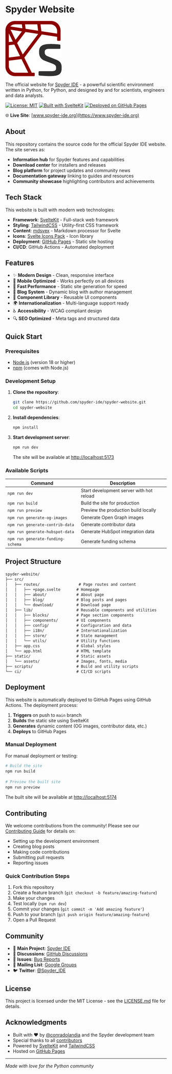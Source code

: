 # Spyder Website

![Spyder Logo](static/assets/media/spyder-logomark.png)

The official website for [Spyder IDE](https://www.spyder-ide.org) - a powerful scientific environment written in Python, for Python, and designed by and for scientists, engineers and data analysts.

[![License: MIT](https://img.shields.io/badge/License-MIT-yellow.svg)](https://opensource.org/licenses/MIT)
[![Built with SvelteKit](https://img.shields.io/badge/Built%20with-SvelteKit-orange.svg)](https://kit.svelte.dev/)
[![Deployed on GitHub Pages](https://img.shields.io/badge/Deployed%20on-GitHub%20Pages-blue.svg)](https://pages.github.com/)

🌐 **Live Site**: [www.spyder-ide.org](https://www.spyder-ide.org)

## About

This repository contains the source code for the official Spyder IDE website. The site serves as:

- **Information hub** for Spyder features and capabilities
- **Download center** for installers and releases
- **Blog platform** for project updates and community news
- **Documentation gateway** linking to guides and resources
- **Community showcase** highlighting contributors and achievements

## Tech Stack

This website is built with modern web technologies:

- **Framework**: [SvelteKit](https://kit.svelte.dev/) - Full-stack web framework
- **Styling**: [TailwindCSS](https://tailwindcss.com/) - Utility-first CSS framework
- **Content**: [mdsvex](https://mdsvex.pngwn.io/) - Markdown processor for Svelte
- **Icons**: [Svelte Icons Pack](https://leshak.github.io/svelte-icons-pack/) - Icon library
- **Deployment**: [GitHub Pages](https://pages.github.com/) - Static site hosting
- **CI/CD**: GitHub Actions - Automated deployment

## Features

- ✨ **Modern Design** - Clean, responsive interface
- 📱 **Mobile Optimized** - Works perfectly on all devices
- 🚀 **Fast Performance** - Static site generation for speed
- 📝 **Blog System** - Dynamic blog with author management
- 🎨 **Component Library** - Reusable UI components
- 🌍 **Internationalization** - Multi-language support ready
- ♿ **Accessibility** - WCAG compliant design
- 🔍 **SEO Optimized** - Meta tags and structured data

## Quick Start

### Prerequisites

- [Node.js](https://nodejs.org/) (version 18 or higher)
- [npm](https://www.npmjs.com/) (comes with Node.js)

### Development Setup

1. **Clone the repository**:
   ```bash
   git clone https://github.com/spyder-ide/spyder-website.git
   cd spyder-website
   ```

2. **Install dependencies**:
   ```bash
   npm install
   ```

3. **Start development server**:
   ```bash
   npm run dev
   ```
   
   The site will be available at [http://localhost:5173](http://localhost:5173)

### Available Scripts

| Command                           | Description                              |
| --------------------------------- | ---------------------------------------- |
| `npm run dev`                     | Start development server with hot reload |
| `npm run build`                   | Build the site for production            |
| `npm run preview`                 | Preview the production build locally     |
| `npm run generate-og-images`      | Generate Open Graph images               |
| `npm run generate-contrib-data`   | Generate contributor data                |
| `npm run generate-hubspot-data`   | Generate HubSpot integration data        |
| `npm run generate-funding-schema` | Generate funding schema                  |

## Project Structure

```
spyder-website/
├── src/
│   ├── routes/                 # Page routes and content
│   │   ├── +page.svelte       # Homepage
│   │   ├── about/             # About page
│   │   ├── blog/              # Blog posts and pages
│   │   └── download/          # Download page
│   ├── lib/                   # Reusable components and utilities
│   │   ├── blocks/            # Page section components
│   │   ├── components/        # UI components
│   │   ├── config/            # Configuration and data
│   │   ├── i18n/              # Internationalization
│   │   ├── store/             # State management
│   │   └── utils/             # Utility functions
│   ├── app.css                # Global styles
│   └── app.html               # HTML template
├── static/                    # Static assets
│   └── assets/                # Images, fonts, media
├── scripts/                   # Build and utility scripts
└── ci/                        # CI/CD scripts
```

## Deployment

This website is automatically deployed to GitHub Pages using GitHub Actions. The deployment process:

1. **Triggers** on push to `main` branch
2. **Builds** the static site using SvelteKit
3. **Generates** dynamic content (OG images, contributor data, etc.)
4. **Deploys** to GitHub Pages

### Manual Deployment

For manual deployment or testing:

```bash
# Build the site
npm run build

# Preview the built site
npm run preview
```

The built site will be available at [http://localhost:5174](http://localhost:5174)

## Contributing

We welcome contributions from the community! Please see our [Contributing Guide](CONTRIBUTING.md) for details on:

- Setting up the development environment
- Creating blog posts
- Making code contributions
- Submitting pull requests
- Reporting issues

### Quick Contribution Steps

1. Fork this repository
2. Create a feature branch (`git checkout -b feature/amazing-feature`)
3. Make your changes
4. Test locally (`npm run dev`)
5. Commit your changes (`git commit -m 'Add amazing feature'`)
6. Push to your branch (`git push origin feature/amazing-feature`)
7. Open a Pull Request

## Community

- 🐍 **Main Project**: [Spyder IDE](https://github.com/spyder-ide/spyder)
- 💬 **Discussions**: [GitHub Discussions](https://github.com/spyder-ide/spyder/discussions)
- 🐛 **Issues**: [Bug Reports](https://github.com/spyder-ide/spyder/issues)
- 📧 **Mailing List**: [Google Groups](https://groups.google.com/group/spyderlib)
- 🐦 **Twitter**: [@Spyder_IDE](https://twitter.com/Spyder_IDE)

## License

This project is licensed under the MIT License - see the [LICENSE.md](LICENSE.md) file for details.

## Acknowledgments

- Built with ❤️ by [@conradolandia](https://github.com/conradolandia) and the Spyder development team
- Special thanks to all [contributors](https://github.com/spyder-ide/spyder-website/graphs/contributors)
- Powered by [SvelteKit](https://kit.svelte.dev/) and [TailwindCSS](https://tailwindcss.com/)
- Hosted on [GitHub Pages](https://pages.github.com/)

---

*Made with love for the Python community*
